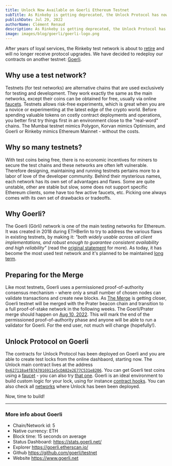 ```yaml
---
title: Unlock Now Available on Goerli Ethereum Testnet
subTitle: As Rinkeby is getting deprecated, the Unlock Protocol has now been deployed on the Goerli Ethereum Testnet for novice and developers to experiment
publishDate: Jul 29, 2022
authorName: Clément Renaud
description: As Rinkeby is getting deprecated, the Unlock Protocol has now been deployed on the Goerli Ethereum Testnet for novice and developers to experiment.
image: images/blog/goerli/goerli-logo.png
---
```


After years of loyal services, the Rinkeby test network is about to [retire](https://twitter.com/peter_szilagyi/status/1526065746165567488?s=20&t=DWU3cGfm2GNgCQlIyPIjMQ) and will no longer receive protocol upgrades. We have decided to redeploy our contracts on another testnet: [Goerli](https://goerli.net/).

## Why use a test network?

Testnets (for test networks) are alternative chains that are used exclusively for testing and development. They work exactly the same as the main networks, except their coins can be obtained for free, usually via online [faucets](https://goerli-faucet.mudit.blog/). Testnets allows risk-free experiments, which is great when you are a novice or experimenting at the latest edge of the crypto world. Before spending valuable tokens on costly contract deployments and operations, you better first try things first in an environment close to the "real-word" chains. The Mumbai testnet mimics Polygon, Korvan mimics Optimisim, and Goerli or Rinkeby mimics Ethereum Mainnet - without the costs.

## Why so many testnets?

With test coins being free, there is no economic incentives for miners to secure the test chains and these networks are often left vulnerable. Therefore designing, maintaining and running testnets pertains more to a labor of love of the developer community. Behind their mysterious names, each network has its own set of advantages and flaws. Some are quite unstable, other are stable but slow, some does not support specific Ethereum clients, some have too few active faucets, etc. Picking one always comes with its own set of drawbacks or tradeoffs.

## Why Goerli?

The Goerli (Görli) network is one of the main testing networks for Ethereum. It was created in 2018 during ETHBerlin to try to address the various flaws in existing testnets, by making it: *"both widely usable across all client implementations, and robust enough to guarantee consistent availability and high reliability"* (read the [original statement](https://dev.to/5chdn/the-grli-testnet-proposal---a-call-for-participation-58pf) for more). As today, it has become the most used test network and it's planned to be maintained [long term](https://ethereum.org/en/developers/docs/networks/). 

## Preparing for the Merge 

Like most testnets, Goerli uses a permissioned proof-of-authority consensus mechanism - where only a small number of chosen nodes can validate transactions and create new blocks. As [The Merge](https://ethereum.org/en/upgrades/merge/) is getting closer, Goerli testnet will be merged with the Prater beacon chain and transition to a full proof-of-stake network in the following weeks. The Goerli/Prater merge should happen on [Aug 10, 2022](https://etherworld.co/2022/07/16/goerli-and-prater-testnet-merge/). This will mark the end of the permissioned proof-of-authority phase and anyone will be able to run a validator for Goerli. For the end user, not much will change (hopefully!).

## Unlock Protocol on Goerli

The contracts for Unlock Protocol has been deployed on Goerli and you are able to create test locks from the online dashbaord, starting now. The Unlock main contract lives at the address [`0x627118a4fB747016911e5cDA82e2E77C531e8206`](https://goerli.etherscan.io/address/0x627118a4fb747016911e5cda82e2e77c531e8206). You can get Goerli test coins using a [faucet](https://fauceth.komputing.org/?chain=5) - you can also try [that one](https://goerlifaucet.com/). Goerli is an ideal environment to build custom logic for your lock, using for instance [contract hooks](https://docs.unlock-protocol.com/core-protocol/public-lock/hooks#register-a-hook). You can also check all [networks](https://docs.unlock-protocol.com/core-protocol/unlock/networks/) where Unlock has been been deployed. 

Now, time to build!

---

### More info about Goerli

- Chain/Network id: 5
- Native currency: ETH
- Block time: 15 seconds on average
- Status Dashboard: https://stats.goerli.net/
- Explorer https://goerli.etherscan.io/
- Github https://github.com/goerli/testnet
- Website https://www.goerli.net
